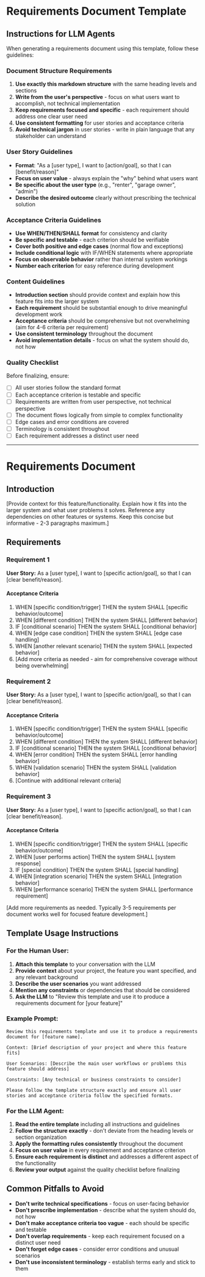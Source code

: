 # Requirements Document Template

## Instructions for LLM Agents

When generating a requirements document using this template, follow these guidelines:

### Document Structure Requirements
1. **Use exactly this markdown structure** with the same heading levels and sections
2. **Write from the user's perspective** - focus on what users want to accomplish, not technical implementation
3. **Keep requirements focused and specific** - each requirement should address one clear user need
4. **Use consistent formatting** for user stories and acceptance criteria
5. **Avoid technical jargon** in user stories - write in plain language that any stakeholder can understand

### User Story Guidelines
- **Format**: "As a [user type], I want to [action/goal], so that I can [benefit/reason]"
- **Focus on user value** - always explain the "why" behind what users want
- **Be specific about the user type** (e.g., "renter", "garage owner", "admin")
- **Describe the desired outcome** clearly without prescribing the technical solution

### Acceptance Criteria Guidelines
- **Use WHEN/THEN/SHALL format** for consistency and clarity
- **Be specific and testable** - each criterion should be verifiable
- **Cover both positive and edge cases** (normal flow and exceptions)
- **Include conditional logic** with IF/WHEN statements where appropriate
- **Focus on observable behavior** rather than internal system workings
- **Number each criterion** for easy reference during development

### Content Guidelines
- **Introduction section** should provide context and explain how this feature fits into the larger system
- **Each requirement** should be substantial enough to drive meaningful development work
- **Acceptance criteria** should be comprehensive but not overwhelming (aim for 4-6 criteria per requirement)
- **Use consistent terminology** throughout the document
- **Avoid implementation details** - focus on what the system should do, not how

### Quality Checklist
Before finalizing, ensure:
- [ ] All user stories follow the standard format
- [ ] Each acceptance criterion is testable and specific
- [ ] Requirements are written from user perspective, not technical perspective
- [ ] The document flows logically from simple to complex functionality
- [ ] Edge cases and error conditions are covered
- [ ] Terminology is consistent throughout
- [ ] Each requirement addresses a distinct user need

---

# Requirements Document

## Introduction

[Provide context for this feature/functionality. Explain how it fits into the larger system and what user problems it solves. Reference any dependencies on other features or systems. Keep this concise but informative - 2-3 paragraphs maximum.]

## Requirements

### Requirement 1

**User Story:** As a [user type], I want to [specific action/goal], so that I can [clear benefit/reason].

#### Acceptance Criteria

1. WHEN [specific condition/trigger] THEN the system SHALL [specific behavior/outcome]
2. WHEN [different condition] THEN the system SHALL [different behavior]
3. IF [conditional scenario] THEN the system SHALL [conditional behavior]
4. WHEN [edge case condition] THEN the system SHALL [edge case handling]
5. WHEN [another relevant scenario] THEN the system SHALL [expected behavior]
6. [Add more criteria as needed - aim for comprehensive coverage without being overwhelming]

### Requirement 2

**User Story:** As a [user type], I want to [specific action/goal], so that I can [clear benefit/reason].

#### Acceptance Criteria

1. WHEN [specific condition/trigger] THEN the system SHALL [specific behavior/outcome]
2. WHEN [different condition] THEN the system SHALL [different behavior]
3. IF [conditional scenario] THEN the system SHALL [conditional behavior]
4. WHEN [error condition] THEN the system SHALL [error handling behavior]
5. WHEN [validation scenario] THEN the system SHALL [validation behavior]
6. [Continue with additional relevant criteria]

### Requirement 3

**User Story:** As a [user type], I want to [specific action/goal], so that I can [clear benefit/reason].

#### Acceptance Criteria

1. WHEN [specific condition/trigger] THEN the system SHALL [specific behavior/outcome]
2. WHEN [user performs action] THEN the system SHALL [system response]
3. IF [special condition] THEN the system SHALL [special handling]
4. WHEN [integration scenario] THEN the system SHALL [integration behavior]
5. WHEN [performance scenario] THEN the system SHALL [performance requirement]

[Add more requirements as needed. Typically 3-5 requirements per document works well for focused feature development.]

## Template Usage Instructions

### For the Human User:
1. **Attach this template** to your conversation with the LLM
2. **Provide context** about your project, the feature you want specified, and any relevant background
3. **Describe the user scenarios** you want addressed
4. **Mention any constraints** or dependencies that should be considered
5. **Ask the LLM** to "Review this template and use it to produce a requirements document for [your feature]"

### Example Prompt:
```
Review this requirements template and use it to produce a requirements document for [feature name]. 

Context: [Brief description of your project and where this feature fits]

User Scenarios: [Describe the main user workflows or problems this feature should address]

Constraints: [Any technical or business constraints to consider]

Please follow the template structure exactly and ensure all user stories and acceptance criteria follow the specified formats.
```

### For the LLM Agent:
1. **Read the entire template** including all instructions and guidelines
2. **Follow the structure exactly** - don't deviate from the heading levels or section organization
3. **Apply the formatting rules consistently** throughout the document
4. **Focus on user value** in every requirement and acceptance criterion
5. **Ensure each requirement is distinct** and addresses a different aspect of the functionality
6. **Review your output** against the quality checklist before finalizing

## Common Pitfalls to Avoid

- **Don't write technical specifications** - focus on user-facing behavior
- **Don't prescribe implementation** - describe what the system should do, not how
- **Don't make acceptance criteria too vague** - each should be specific and testable
- **Don't overlap requirements** - keep each requirement focused on a distinct user need
- **Don't forget edge cases** - consider error conditions and unusual scenarios
- **Don't use inconsistent terminology** - establish terms early and stick to them